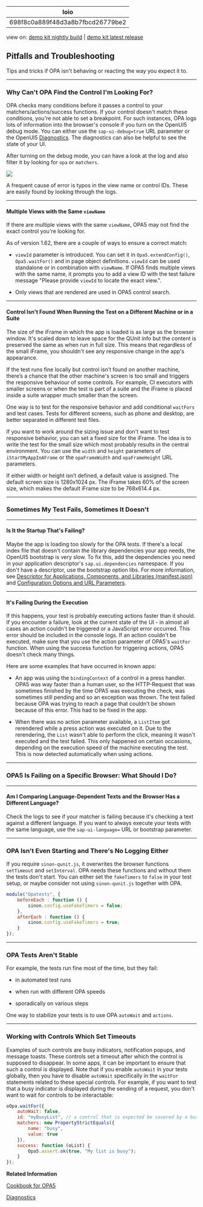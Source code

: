 <!-- loio698f8c0a889f48d3a8b7fbcd26779be2 -->

| loio |
| -----|
| 698f8c0a889f48d3a8b7fbcd26779be2 |

<div id="loio">

view on: [demo kit nightly build](https://sdk.openui5.org/nightly/#/topic/698f8c0a889f48d3a8b7fbcd26779be2) | [demo kit latest release](https://sdk.openui5.org/topic/698f8c0a889f48d3a8b7fbcd26779be2)</div>

## Pitfalls and Troubleshooting

Tips and tricks if OPA isn't behaving or reacting the way you expect it to.

***

### Why Can't OPA Find the Control I'm Looking For?

OPA checks many conditions before it passes a control to your matchers/actions/success functions. If your control doesn't match these conditions, you're not able to set a breakpoint. For such instances, OPA logs lots of information into the browser's console if you turn on the OpenUI5 debug mode. You can either use the `sap-ui-debug=true` URL parameter or the OpenUI5 [Diagnostics](Diagnostics_6ec18e8.md#loio6ec18e80b0ce47f290bc2645b0cc86e6). The diagnostics can also be helpful to see the state of your UI.

After turning on the debug mode, you can have a look at the log and also filter it by looking for `opa` or `matchers`.

 ![](images/loio340d18e41c28469fbd14b6fe128ff89b_LowRes.jpg) 

A frequent cause of error is typos in the view name or control IDs. These are easily found by looking through the logs.

***

#### Multiple Views with the Same `viewName`

If there are multiple views with the same `viewName`, OPA5 may not find the exact control you're looking for.

As of version 1.62, there are a couple of ways to ensure a correct match:

-   `viewId` parameter is introduced. You can set it in `Opa5.extendConfig()`, `Opa5.waitFor()` and in page object definitions. `viewId` can be used standalone or in combination with `viewName`. If OPA5 finds multiple views with the same name, it prompts you to add a view ID with the test failure message "Please provide `viewId` to locate the exact view.".

-   Only views that are rendered are used in OPA5 control search.


***

#### Control Isn't Found When Running the Test on a Different Machine or in a Suite

The size of the iFrame in which the app is loaded is as large as the browser window. It's scaled down to leave space for the QUnit info but the content is preserved the same as when run in full size. This means that regardless of the small iFrame, you shouldn't see any responsive change in the app's appearance.

If the test runs fine locally but control isn’t found on another machine, there’s a chance that the other machine's screen is too small and triggers the responsive behaviour of some controls. For example, CI executors with smaller screens or when the test is part of a suite and the iFrame is placed inside a suite wrapper much smaller than the screen.

One way is to test for the responsive behavior and add conditional `waitFors` and test cases. Tests for different screens, such as phone and desktop, are better separated in different test files.

If you want to work around the sizing issue and don't want to test responsive behavior, you can set a fixed size for the iFrame. The idea is to write the test for the small size which most probably results in the central environment. You can use the `width` and `height` parameters of `iStartMyAppInAFrame` or the `opaFrameWidth` and `opaFrameHeight` URL parameters.

If either width or height isn’t defined, a default value is assigned. The default screen size is 1280x1024 px. The iFrame takes 60% of the screen size, which makes the default iFrame size to be 768x614.4 px.

***

### Sometimes My Test Fails, Sometimes It Doesn't

***

#### Is It the Startup That's Failing?

Maybe the app is loading too slowly for the OPA tests. If there's a local index file that doesn't contain the library dependencies your app needs, the OpenUI5 bootstrap is very slow. To fix this, add the dependencies you need in your application descriptor's `sap.ui.dependencies` namespace. If you don't have a descriptor, use the bootstrap option libs. For more information, see [Descriptor for Applications, Components, and Libraries \(manifest.json\)](Descriptor_for_Applications_Components_and_Libraries_manifest_json_be0cf40.md) and [Configuration Options and URL Parameters](Configuration_Options_and_URL_Parameters_91f2d03.md).

***

#### It's Failing During the Execution

If this happens, your test is probably executing actions faster than it should. If you encounter a failure, look at the current state of the UI - in almost all cases an action couldn't be triggered or a JavaScript error occurred. This error should be included in the console logs. If an action couldn't be executed, make sure that you use the action parameter of OPA5's `waitFor` function. When using the success function for triggering actions, OPA5 doesn't check many things.

Here are some examples that have occurred in known apps:

-   An app was using the `bindingContext` of a control in a press handler. OPA5 was way faster than a human user, so the HTTP-Request that was sometimes finished by the time OPA5 was executing the check, was sometimes still pending and so an exception was thrown. The test failed because OPA was trying to reach a page that couldn't be shown because of this error. This had to be fixed in the app.

-   When there was no action parameter available, a `ListItem` got rerendered while a press action was executed on it. Due to the rerendering, the `List` wasn't able to perform the click, meaning it wasn't executed and the test failed. This only happened on certain occasions, depending on the execution speed of the machine executing the test. This is now detected automatically when using actions.


***

### OPA5 Is Failing on a Specific Browser: What Should I Do?

***

#### Am I Comparing Language-Dependent Texts and the Browser Has a Different Language?

Check the logs to see if your matcher is failing because it's checking a text against a different language. If you want to always execute your tests with the same language, use the `sap-ui-language=` URL or bootstrap parameter.

***

### OPA Isn't Even Starting and There's No Logging Either

If you require `sinon-qunit.js`, it overwrites the browser functions `setTimeout` and `setInterval`. OPA needs these functions and without them the tests don't start. You can either set the `fakeTimers` to `false` in your test setup, or maybe consider not using `sinon-qunit.js` together with OPA.

```js
module("Opatests", {
    beforeEach : function () {
        sinon.config.useFakeTimers = false;
    },
    afterEach : function () {
        sinon.config.useFakeTimers = true;
    }
});
```

***

<a name="loio698f8c0a889f48d3a8b7fbcd26779be2__section_c3r_j2q_43b"/>

### OPA Tests Aren't Stable

For example, the tests run fine most of the time, but they fail:

-   in automated test runs

-   when run with different OPA speeds

-   sporadically on various steps


One way to stabilize your tests is to use OPA `autoWait` and `actions`.

***

<a name="loio698f8c0a889f48d3a8b7fbcd26779be2__section_alm_s2q_43b"/>

### Working with Controls Which Set Timeouts

Examples of such controls are busy indicators, notification popups, and message toasts. These controls set a timeout after which the control is supposed to disappear. In some apps, it can be important to ensure that such a control is displayed. Note that if you enable `autoWait` in your tests globally, then you have to disable `autoWait` specifically in the `waitFor` statements related to these special controls. For example, if you want to test that a busy indicator is displayed during the sending of a request, you don't want to wait for controls to be interactable:

```js
oOpa.waitFor({
	autoWait: false,
	id: "myBusyList", // a control that is expected be covered by a busy indicator
	matchers: new PropertyStrictEquals({
		name: "busy",
		value: true
	}),
	success: function (oList) {
		Opa5.assert.ok(true, "My list is busy");
	}
});
```

**Related Information**  


[Cookbook for OPA5](Cookbook_for_OPA5_ce4b180.md "Advanced topics and best practices for OPA tests.")

[Diagnostics](Diagnostics_6ec18e8.md#loio6ec18e80b0ce47f290bc2645b0cc86e6 "The Diagnostics window available in OpenUI5 is a support tool that runs within an existing OpenUI5 app.")

